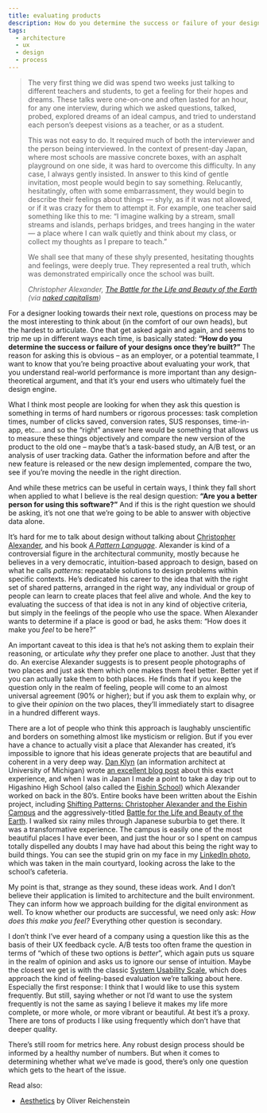 ```yaml
---
title: evaluating products
description: How do you determine the success or failure of your designs once they’re built?
tags:
  - architecture
  - ux
  - design
  - process
---
```


> The very first thing we did was spend two weeks just talking to different teachers and students, to get a feeling for their hopes and dreams. These talks were one-on-one and often lasted for an hour, for any one interview, during which we asked questions, talked, probed, explored dreams of an ideal campus, and tried to understand each person’s deepest visions as a teacher, or as a student.
> 
> This was not easy to do. It required much of both the interviewer and the person being interviewed. In the context of present-day Japan, where most schools are massive concrete boxes, with an asphalt playground on one side, it was hard to overcome this difficulty.  In any case, I always gently insisted. In answer to this kind of gentle invitation, most people would begin to say something. Relucantly, hesitatingly, often with some embarrassment, they would begin to describe their feelings about things — shyly, as if it was not allowed, or if it was crazy for them to attempt it. For example, one teacher said something like this to me: “I imagine walking by a stream, small streams and islands, perhaps bridges, and trees hanging in the water — a place where I can walk quietly and think about my class, or collect my thoughts as I prepare to teach.”
> 
> We shall see that many of these shyly presented, hesitating thoughts and feelings, were deeply true. They represented a real truth, which was demonstrated empirically once the school was built.
> 
> <cite>Christopher Alexander, *[The Battle for the Life and Beauty of the Earth][7]* <br/>(via [naked capitalism][11])</cite>

For a designer looking towards their next role, questions on process may be the most interesting to think about (in the comfort of our own heads), but the hardest to articulate. One that get asked again and again, and seems to trip me up in different ways each time, is basically stated: **“How do you determine the success or failure of your designs once they’re built?”** The reason for asking this is obvious – as an employer, or a potential teammate, I want to know that you’re being proactive about evaluating your work, that you understand real-world performance is more important than any design-theoretical argument, and that it’s your end users who ultimately fuel the design engine.

What I think most people are looking for when they ask this question is something in terms of hard numbers or rigorous processes: task completion times, number of clicks saved, conversion rates, SUS responses, time-in-app, etc... and so the “right” answer here would be something that allows us to measure these things objectively and compare the new version of the product to the old one – maybe that’s a task-based study, an A/B test, or an analysis of user tracking data. Gather the information before and after the new feature is released or the new design implemented, compare the two, see if you’re moving the needle in the right direction.

And while these metrics can be useful in certain ways, I think they fall short when applied to what I believe is the real design question: **“Are you a better person for using this software?”** And if this is the right question we should be asking, it’s not one that we’re going to be able to answer with objective data alone.

It’s hard for me to talk about design without talking about [Christopher Alexander][1], and his book *[A Pattern Language][2]*. Alexander is kind of a controversial figure in the architectural community, mostly because he believes in a very democratic, intuition-based approach to design, based on what he calls *patterns*: repeatable solutions to design problems within specific contexts. He’s dedicated his career to the idea that with the right set of shared patterns, arranged in the right way, any individual or group of people can learn to create places that feel alive and whole. And the key to evaluating the success of that idea is not in any kind of objective criteria, but simply in the feelings of the people who use the space. When Alexander wants to determine if a place is good or bad, he asks them: “How does it make you *feel* to be here?”

An important caveat to this idea is that he’s not asking them to explain their reasoning, or articulate *why* they prefer one place to another. Just that they do. An exercise Alexander suggests is to present people photographs of two places and just ask them which one makes them feel better. Better yet if you can actually take them to both places. He finds that if you keep the question only in the realm of feeling, people will come to an almost universal agreement (90% or higher); but if you ask them to explain why, or to give their *opinion* on the two places, they’ll immediately start to disagree in a hundred different ways.

There are a lot of people who think this approach is laughably unscientific and borders on something almost like mysticism or religion. But if you ever have a chance to actually visit a place that Alexander has created, it’s impossible to ignore that his ideas generate projects that are beautiful and coherent in a very deep way. [Dan Klyn][3] (an information architect at University of Michigan) wrote [an excellent blog post][4] about this exact experience, and when I was in Japan I made a point to take a day trip out to Higashino High School (also called the [Eishin School][5]) which Alexander worked on back in the 80’s.   Entire books have been written about the Eishin project, including [Shifting Patterns: Christopher Alexander and the Eishin Campus][6] and the aggressively-titled [Battle for the Life and Beauty of the Earth][7]. I walked six rainy miles through Japanese suburbia to get there. It was a transformative experience. The campus is easily one of the most beautiful places I have ever been, and just the hour or so I spent on campus totally dispelled any doubts I may have had about this being the right way to build things. You can see the stupid grin on my face in my [LinkedIn photo][8], which was taken in the main courtyard, looking across the lake to the school’s cafeteria.

My point is that, strange as they sound, these ideas work. And I don’t believe their application is limited to architecture and the built environment. They can inform how we approach building for the digital environment as well. To know whether our products are successful, we need only ask: *How does this make you feel?* Everything other question is secondary.

I don’t think I’ve ever heard of a company using a question like this as the basis of their UX feedback cycle. A/B tests too often frame the question in terms of “which of these two options is *better*”, which again puts us square in the realm of opinion and asks us to ignore our sense of intuition. Maybe the closest we get is with the classic [System Usability Scale][9], which does approach the kind of feeling-based evaluation we’re talking about here. Especially the first response: I think that I would like to use this system frequently. But still, saying whether or not I’d want to use the system frequently is not the same as saying I believe it makes my life more complete, or more whole, or more vibrant or beautiful. At best it’s a proxy. There are tons of products I like using frequently which don’t have that deeper quality.

There’s still room for metrics here. Any robust design process should be informed by a healthy number of numbers. But when it comes to determining whether what we’ve made is good, there’s only one question which gets to the heart of the issue.

Read also:
- [Aesthetics][10] by Oliver Reichenstein

[1]: https://en.wikipedia.org/wiki/Christopher_Alexander
[2]: https://en.wikipedia.org/wiki/A_Pattern_Language
[3]: https://understandinggroup.com/dan-klyn
[4]: https://blog.usejournal.com/einmal-ist-keinmal-28afb7965ab3
[5]: https://www.flickr.com/photos/kakeda/sets/72157622334241919/
[6]: https://www.amazon.com/Shifting-Patterns-Christopher-Alexander-Eishin/dp/3038601497
[7]: https://www.amazon.com/Battle-Life-Beauty-Earth-World-Systems/dp/0199898073/
[8]: https://www.linkedin.com/in/nick-trombley/
[9]: https://www.usability.gov/how-to-and-tools/methods/system-usability-scale.html
[10]: https://ia.net/topics/aesthetics
[11]: https://www.nakedcapitalism.com/2013/04/notes-and-excursions-on-christopher-alexanders-the-battle-for-the-life-and-beauty-of-the-earth.html